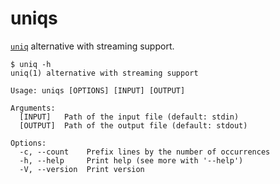 uniqs
========
[`uniq`] alternative with streaming support.

```console
$ uniq -h
uniq(1) alternative with streaming support

Usage: uniqs [OPTIONS] [INPUT] [OUTPUT]

Arguments:
  [INPUT]   Path of the input file (default: stdin)
  [OUTPUT]  Path of the output file (default: stdout)

Options:
  -c, --count    Prefix lines by the number of occurrences
  -h, --help     Print help (see more with '--help')
  -V, --version  Print version
```

[`uniq`]: https://www.gnu.org/software/coreutils/manual/html_node/uniq-invocation.html

